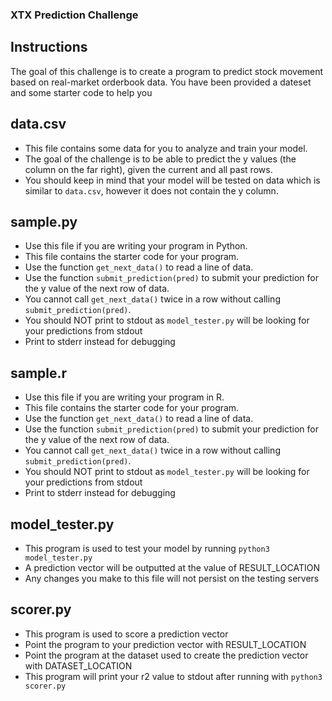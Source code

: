 ### XTX Prediction Challenge

## Instructions

The goal of this challenge is to create a program to predict stock movement based on real-market orderbook data. You have been provided a dateset and some starter code to help you  

## data.csv
* This file contains some data for you to analyze and train your model. 
* The goal of the challenge is to be able to predict the y values (the column on the far right), given the current and all past rows. 
* You should keep in mind that your model will be tested on data which is similar to `data.csv`, however it does not contain the y column.

## sample.py
* Use this file if you are writing your program in Python.
* This file contains the starter code for your program.
* Use the function `get_next_data()` to read a line of data.
* Use the function `submit_prediction(pred)` to submit your prediction for the y value of the next row of data.
* You cannot call `get_next_data()` twice in a row without calling `submit_prediction(pred)`.
* You should NOT print to stdout as `model_tester.py` will be looking for your predictions from stdout
* Print to stderr instead for debugging
## sample.r
* Use this file if you are writing your program in R.
* This file contains the starter code for your program.
* Use the function `get_next_data()` to read a line of data.
* Use the function `submit_prediction(pred)` to submit your prediction for the y value of the next row of data.
* You cannot call `get_next_data()` twice in a row without calling `submit_prediction(pred)`.
* You should NOT print to stdout as `model_tester.py` will be looking for your predictions from stdout
* Print to stderr instead for debugging

## model_tester.py
* This program is used to test your model by running `python3 model_tester.py`
* A prediction vector will be outputted at the value of RESULT_LOCATION
* Any changes you make to this file will not persist on the testing servers

## scorer.py
* This program is used to score a prediction vector
* Point the program to your prediction vector with RESULT_LOCATION
* Point the program at the dataset used to create the prediction vector with DATASET_LOCATION
* This program will print your r2 value to stdout after running with `python3 scorer.py` 
